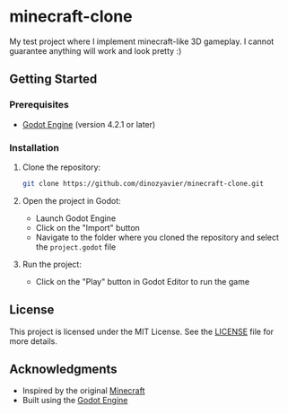 # minecraft-clone
My test project where I implement minecraft-like 3D gameplay. I cannot guarantee anything will work and look pretty :)
## Getting Started

### Prerequisites

- [Godot Engine](https://godotengine.org/download) (version 4.2.1 or later)

### Installation

1. Clone the repository:
    ```bash
    git clone https://github.com/dinozyavier/minecraft-clone.git
    ```

2. Open the project in Godot:
    - Launch Godot Engine
    - Click on the "Import" button
    - Navigate to the folder where you cloned the repository and select the `project.godot` file

3. Run the project:
    - Click on the "Play" button in Godot Editor to run the game

## License

This project is licensed under the MIT License. See the [LICENSE](LICENSE) file for more details.

## Acknowledgments

- Inspired by the original [Minecraft](https://www.minecraft.net/)
- Built using the [Godot Engine](https://godotengine.org/)